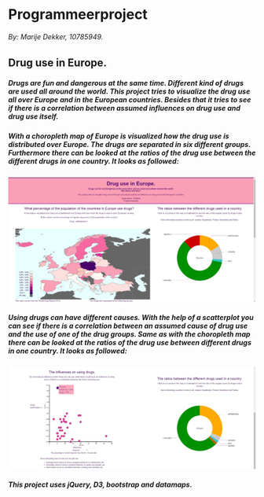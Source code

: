 # Programmeerproject
###### By: Marije Dekker, 10785949.
## Drug use in Europe.
##### Drugs are fun and dangerous at the same time. Different kind of drugs are used all around the world. This project tries to visualize the drug use all over Europe and in the European countries. Besides that it tries to see if there is a correlation between assumed influences on drug use and drug use itself.
##### With a choropleth map of Europe is visualized how the drug use is distributed over Europe. The drugs are separated in six different groups. Furthermore there can be looked at the ratios of the drug use between the different drugs in one country. It looks as followed:
![screenshot](doc/screenshot1.jpg)
##### Using drugs can have different causes. With the help of a scatterplot you can see if there is a correlation between an assumed cause of drug use and the use of one of the drug groups. Same as with the choropleth map there can be looked at the ratios of the drug use between different drugs in one country. It looks as followed:
![screenshot](doc/screenshot2.jpg)
##### This project uses jQuery, D3, bootstrap and datamaps.
